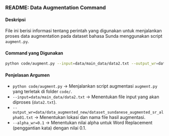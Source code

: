 ### **README: Data Augmentation Command**

#### **Deskripsi**

File ini berisi informasi tentang perintah yang digunakan untuk menjalankan proses data augmentation pada dataset bahasa Sunda menggunakan script `augment.py`.

#### **Command yang Digunakan**

```bash
python code/augment.py --input=data/main_data/data2.txt --output_wr=data/data_augmented_new/dataset_sundanese_augmented_sr_alpha01.txt --alpha_wr=0.1
```

#### **Penjelasan Argumen**

- `python code/augment.py` → Menjalankan script augmentasi `augment.py` yang terletak di folder `code/`.
- `--input=data/main_data/data2.txt` → Menentukan file input yang akan diproses (`data2.txt`).
- `--output_wr=data/data_augmented_new/dataset_sundanese_augmented_sr_alpha01.txt` → Menentukan lokasi dan nama file hasil augmentasi.
- `--alpha_wr=0.1` → Menentukan nilai alpha untuk Word Replacement (penggantian kata) dengan nilai 0.1.
